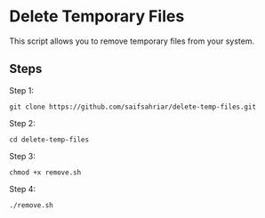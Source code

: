 # Delete Temporary Files

This script allows you to remove temporary files from your system.

## Steps

Step 1: 

    git clone https://github.com/saifsahriar/delete-temp-files.git

Step 2:

    cd delete-temp-files

Step 3:

    chmod +x remove.sh

Step 4:

    ./remove.sh
